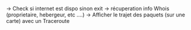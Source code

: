 -> Check si internet est dispo sinon exit
-> récuperation info Whois (proprietaire, hebergeur, etc ....)
-> Afficher le trajet des paquets (sur une carte) avec un Traceroute